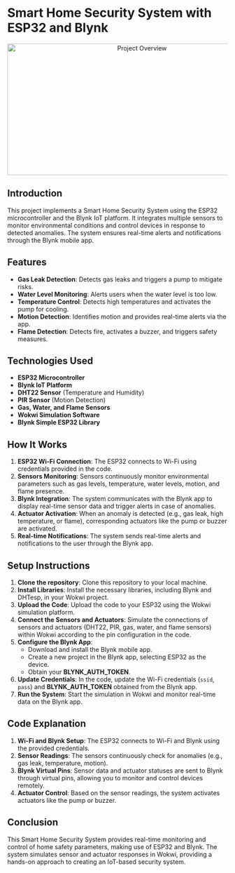 # Smart Home Security System with ESP32 and Blynk


<div style="text-align: center;">
    <img src="https://github.com/user-attachments/assets/ae3e3c7d-ed44-45fc-9a85-f6fbf096fd0d
" alt="Project Overview" width="600" height="300">
</div>

## Introduction
This project implements a Smart Home Security System using the ESP32 microcontroller and the Blynk IoT platform. It integrates multiple sensors to monitor environmental conditions and control devices in response to detected anomalies. The system ensures real-time alerts and notifications through the Blynk mobile app.

## Features
- **Gas Leak Detection**: Detects gas leaks and triggers a pump to mitigate risks.
- **Water Level Monitoring**: Alerts users when the water level is too low.
- **Temperature Control**: Detects high temperatures and activates the pump for cooling.
- **Motion Detection**: Identifies motion and provides real-time alerts via the app.
- **Flame Detection**: Detects fire, activates a buzzer, and triggers safety measures.

## Technologies Used
- **ESP32 Microcontroller**
- **Blynk IoT Platform**
- **DHT22 Sensor** (Temperature and Humidity)
- **PIR Sensor** (Motion Detection)
- **Gas, Water, and Flame Sensors**
- **Wokwi Simulation Software**
- **Blynk Simple ESP32 Library**

## How It Works
1. **ESP32 Wi-Fi Connection**: The ESP32 connects to Wi-Fi using credentials provided in the code.
2. **Sensors Monitoring**: Sensors continuously monitor environmental parameters such as gas levels, temperature, water levels, motion, and flame presence.
3. **Blynk Integration**: The system communicates with the Blynk app to display real-time sensor data and trigger alerts in case of anomalies.
4. **Actuator Activation**: When an anomaly is detected (e.g., gas leak, high temperature, or flame), corresponding actuators like the pump or buzzer are activated.
5. **Real-time Notifications**: The system sends real-time alerts and notifications to the user through the Blynk app.

## Setup Instructions
1. **Clone the repository**: Clone this repository to your local machine.
2. **Install Libraries**: Install the necessary libraries, including Blynk and DHTesp, in your Wokwi project.
3. **Upload the Code**: Upload the code to your ESP32 using the Wokwi simulation platform.
4. **Connect the Sensors and Actuators**: Simulate the connections of sensors and actuators (DHT22, PIR, gas, water, and flame sensors) within Wokwi according to the pin configuration in the code.
5. **Configure the Blynk App**: 
   - Download and install the Blynk mobile app.
   - Create a new project in the Blynk app, selecting ESP32 as the device.
   - Obtain your **BLYNK_AUTH_TOKEN**.
6. **Update Credentials**: In the code, update the Wi-Fi credentials (`ssid`, `pass`) and **BLYNK_AUTH_TOKEN** obtained from the Blynk app.
7. **Run the System**: Start the simulation in Wokwi and monitor real-time data on the Blynk app.

## Code Explanation
1. **Wi-Fi and Blynk Setup**: The ESP32 connects to Wi-Fi and Blynk using the provided credentials.
2. **Sensor Readings**: The sensors continuously check for anomalies (e.g., gas leak, temperature, motion).
3. **Blynk Virtual Pins**: Sensor data and actuator statuses are sent to Blynk through virtual pins, allowing you to monitor and control devices remotely.
4. **Actuator Control**: Based on the sensor readings, the system activates actuators like the pump or buzzer.

## Conclusion
This Smart Home Security System provides real-time monitoring and control of home safety parameters, making use of ESP32 and Blynk. The system simulates sensor and actuator responses in Wokwi, providing a hands-on approach to creating an IoT-based security system.

